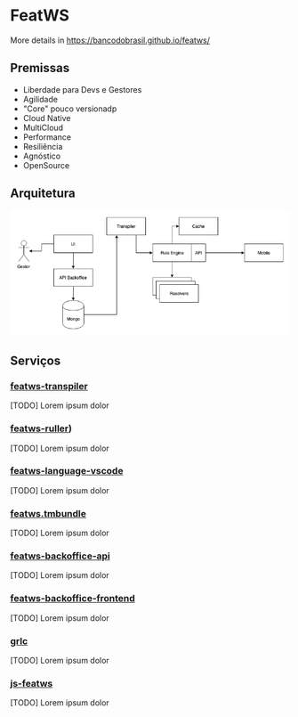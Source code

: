# FeatWS

More details in https://bancodobrasil.github.io/featws/

## Premissas

- Liberdade para Devs e Gestores
- Agilidade
- "Core" pouco versionadp
- Cloud Native
- MultiCloud
- Performance
- Resiliência
- Agnóstico
- OpenSource

## Arquitetura

![Arquitetura](featws-arquitetura.png)

## Serviços

### [featws-transpiler](https://github.com/bancodobrasil/featws-transpiler) 

[TODO] Lorem ipsum dolor

### [featws-ruller](https://github.com/bancodobrasil/featws-ruller)) 

[TODO] Lorem ipsum dolor

### [featws-language-vscode](https://github.com/bancodobrasil/featws-language-vscode) 

[TODO] Lorem ipsum dolor

### [featws.tmbundle](https://github.com/bancodobrasil/featws.tmbundle) 

[TODO] Lorem ipsum dolor

### [featws-backoffice-api](https://github.com/bancodobrasil/featws-backoffice-api) 

[TODO] Lorem ipsum dolor

### [featws-backoffice-frontend](https://github.com/bancodobrasil/featws-backoffice-frontend) 

[TODO] Lorem ipsum dolor

### [grlc](https://github.com/bancodobrasil/grlc) 

[TODO] Lorem ipsum dolor

### [js-featws](https://github.com/bancodobrasil/js-featws) 

[TODO] Lorem ipsum dolor

